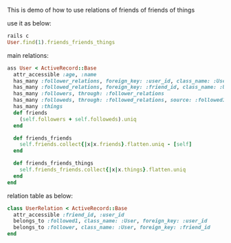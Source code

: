This is demo of how to use relations of friends of friends of things

use it as below:
```ruby
rails c
User.find(1).friends_friends_things
```

main relations:

```ruby
ass User < ActiveRecord::Base
  attr_accessible :age, :name
  has_many :follower_relations, foreign_key: :user_id, class_name: :UserRelation
  has_many :followed_relations, foreign_key: :friend_id, class_name: :UserRelation
  has_many :followers, through: :follower_relations
  has_many :followeds, through: :followed_relations, source: :followed1
  has_many :things
  def friends 
    (self.followers + self.followeds).uniq
  end

  def friends_friends
    self.friends.collect{|x|x.friends}.flatten.uniq - [self]
  end

  def friends_friends_things
    self.friends_friends.collect{|x|x.things}.flatten.uniq
  end
end
```
relation table as below:

```ruby
class UserRelation < ActiveRecord::Base
  attr_accessible :friend_id, :user_id
  belongs_to :followed1, class_name: :User, foreign_key: :user_id
  belongs_to :follower, class_name: :User, foreign_key: :friend_id
end

```
